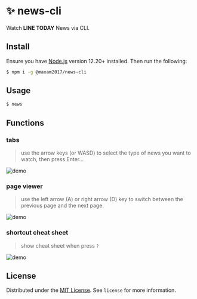 # ✨ news-cli

Watch **LINE TODAY** News via CLI.

## Install
Ensure you have [Node.js](https://nodejs.org) version 12.20+ installed. Then run the following:

```bash
$ npm i -g @maxam2017/news-cli
```

## Usage

```bash
$ news
```

## Functions
### tabs
> use the arrow keys (or WASD) to select the type of news you want to watch, then press Enter...

![demo](https://imgur.com/yVZW7Gx.gif)

### page viewer
> use the left arrow (A) or right arrow (D) key to switch between the previous page and the next page.

![demo](https://imgur.com/doHebWM.gif)

### shortcut cheat sheet
> show cheat sheet when press `?`

![demo](https://imgur.com/RrIiMrx.png)


## License
Distributed under the [MIT License](https://choosealicense.com/licenses/mit/). See `license` for more information.